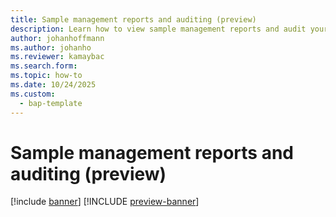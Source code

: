 ```yaml
---
title: Sample management reports and auditing (preview)
description: Learn how to view sample management reports and audit your sample and sample-testing records.
author: johanhoffmann
ms.author: johanho
ms.reviewer: kamaybac
ms.search.form: 
ms.topic: how-to
ms.date: 10/24/2025
ms.custom: 
  - bap-template
---
```


<!-- KFM: 

Describe how managers and auditors can see what happened and generate reports.

-->

# Sample management reports and auditing (preview)

[!include [banner](../../includes/banner.md)]
[!INCLUDE [preview-banner](~/../shared-content/shared/preview-includes/preview-banner.md)]
<!-- KFM: Preview until further notice -->
